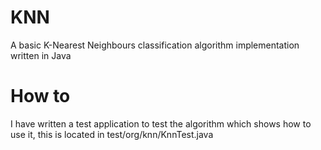 # KNN
A basic K-Nearest Neighbours classification algorithm implementation written in Java

# How to
I have written a test application to test the algorithm which shows how to use it, this is located in test/org/knn/KnnTest.java

